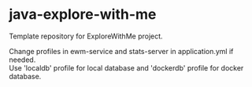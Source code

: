 # java-explore-with-me
Template repository for ExploreWithMe project.

Change profiles in ewm-service and stats-server in application.yml if needed.  
Use 'localdb' profile for local database and 'dockerdb' profile for docker database.
